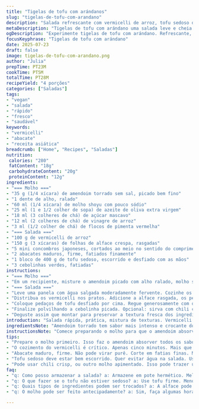 ```yaml
---
title: "Tigelas de tofu com arándanos"
slug: "tigelas-de-tofu-com-arandano"
description: "Salada refrescante com vermicelli de arroz, tofu sedoso desfiado, concombros picados e abacate; tudo regado com um molho de amendoim temperado com alho, molho shoyu reduzido, vinagre de arroz, açúcar e toque picante. Troca das castanhas por amendoim torrado e substituição do óleo vegetal por azeite de oliva para um sabor levemente diferente. Receita fácil, rápida e sem ingredientes de origem animal, sem lactose, nem ovos, com leves ajustes no tempo de cozimento e descanso para uma textura melhor."
metaDescription: "Tigelas de tofu com arándano uma salada leve e cheia de sabor. Mistura texturas como vermicelli, tofu e abacate com molho especial."
ogDescription: "Experimente tigelas de tofu com arándano. Refrescante, leve e ideal para dias quentes. Perfeita para quem ama comida saudável."
focusKeyphrase: "Tigelas de tofu com arándano"
date: 2025-07-23
draft: false
image: tigelas-de-tofu-com-arandano.png
author: "Julia"
prepTime: PT23M
cookTime: PT5M
totalTime: PT28M
recipeYield: "4 porções"
categories: ["Saladas"]
tags:
- "vegan"
- "salada"
- "rápido"
- "fresco"
- "saudável"
keywords:
- "vermicelli"
- "abacate"
- "receita asiática"
breadcrumb: ["Home", "Recipes", "Saladas"]
nutrition: 
 calories: "280"
 fatContent: "18g"
 carbohydrateContent: "20g"
 proteinContent: "12g"
ingredients:
- "=== Molho ==="
- "35 g (1/4 xícara) de amendoim torrado sem sal, picado bem fino"
- "1 dente de alho, ralado"
- "60 ml (1/4 xícara) de molho shoyu com pouco sódio"
- "25 ml (1 e 1/2 colher de sopa) de azeite de oliva extra virgem"
- "18 ml (3 colheres de chá) de açúcar mascavo"
- "12 ml (2 colheres de chá) de vinagre de arroz"
- "3 ml (1/2 colher de chá) de flocos de pimenta vermelha"
- "=== Salada ==="
- "100 g de vermicelli de arroz"
- "150 g (3 xícaras) de folhas de alface crespa, rasgadas"
- "5 mini concombros japoneses, cortados ao meio no sentido do comprimento e depois em 3 pedaços na diagonal"
- "2 abacates maduros, firme, fatiados finamente"
- "1 bloco de 400 g de tofu sedoso, escorrido e desfiado com as mãos"
- "3 cebolinhas verdes, fatiadas"
instructions:
- "=== Molho ==="
- "Em um recipiente, misture o amendoim picado com alho ralado, molho shoyu, azeite, açúcar mascavo, vinagre de arroz e flocos de pimenta. Mexa bem e prove. Tempere com pimenta-do-reino a gosto. Reserve para os sabores se integrarem."
- "=== Salada ==="
- "Leve uma panela com água salgada moderadamente fervente. Cozinhe os vermicelli por exatos 5 minutos – deixou passar um minuto, pode passar do ponto. Corte o fogo, escorra e lave rapidamente em água fria para interromper o cozimento. Deixe escorrer bem e corte os fios em pedaços menores, de cerca de 5 cm."
- "Distribua os vermicelli nos pratos. Adicione a alface rasgada, os pedaços de pepino e as fatias de abacate, uniformemente."
- "Coloque pedaços de tofu desfiado por cima. Regue generosamente com o molho de amendoim preparado."
- "Finalize polvilhando a cebolinha picada. Opcional: sirva com chili crisp ou outro condimento apimentado para dar um toque final."
- "Deguste assim que montar para preservar a textura fresca dos ingredientes."
introduction: "Salada rápida, prática, mistura de texturas. Vermicelli macio, contraste da alface crocante, fatias cremosas de abacate. Tofu sedoso que se desfaz na boca. Molho com amendoim torrado, sabor marcante, toque picante que arde de leve. Troquei o óleo vegetal por azeite porque curto um sabor mais profundo. Amendoim no lugar das castanhas para lembrar aquelas botanas de boteco. Temperatura na medida, não perde a vibração dos ingredientes frescos. Abrir potes, cortar tudo rápido no começo do dia ou quando chega visita. Pronto! Não precisa sujar mil panelas. Um prato pra quem não quer complicar. Vegetariano, vegano, tudo liberado. Pode montar no potinho, ainda mais delivery, street food interna casa. Insano como cuida do corpo e da mente em combinação simples e sincera."
ingredientsNote: "Amendoim torrado tem sabor mais intenso e crocante do que castanhas tradicionais aqui. Uso sem sal pra controlar o sal do prato. O alho ralado entrega mais aroma e sabor do que picado grosseiramente. Molho shoyu reduzido em sódio para não carregar demais, lembrando de equilibrar com o açúcar mascavo, que dá uma leve caramelização. Vinagre de arroz dá a acidez certa, nem agressiva, nem apagada. Quanto ao azeite, é opcional, mas transmite uma leve untuosidade e sabor mais frutado. Vermicelli deve ser cozido no ponto para não dissolver na salada. Lave rapidamente para interromper o cozimento e evitar o grude. Abacate firme e maduro, para fatiar sem virar uma papa. Hábito muito comum no verão para saladas frescas e que não precisam de cocção. O tofu sedoso, usado sem firmeza, passa a ser quase uma pasta, por isso escorra bem para evitar excesso de água na salada. Cebolinha picada finaliza com aroma e frescor, substituível por coentro se quiser um toque mais brasileiro."
instructionsNote: "Comece preparando o molho para que o amendoim absorva os sabores do alho e do vinagre enquanto o resto é feito. O molho pode até ser feito algumas horas antes, realça o resultado. Vermicelli precisa de atenção para não cozinhar demais. A atenção ao tempo, 5 minutos, garante a textura certa. Escorra, lave em água fria para travar o cozimento. Se cortar muito tempo antes, melhor escorrer e guardar em geladeira, mas a textura muda. Monte a salada logo antes de servir para manter crocância e frescor. A distribuição dos ingredientes no prato é livre, o importante é que o tofu não fique escondido. Regar o molho logo no momento de levar à mesa para que os ingredientes mantenham suas características, especialmente o abacate que escurece rápido quando exposto ao ar. Cebolinha picada por cima traz aroma e frescor, importante não misturar tudo antes para evitar que o verde murche."
tips:
- "Prepare o molho primeiro. Isso faz o amendoim absorver todos os sabores do alho e do vinagre. Dosagem importante. Precisa de balanceamento."
- "O cozimento do vermicelli é crítico. Apenas cinco minutos. Mais que isso, vira pasta. Fique de olho. Após o tempo, lave em água fria."
- "Abacate maduro, firme. Não pode virar purê. Corte em fatias finas. Montagem é chave. Junte com outros tipos de textura, como alface crocante."
- "Tofu sedoso deve estar bem escorrido. Quer evitar água na salada. Use as mãos para desfiar. Mantém frescor e uma ótima presença no prato."
- "Pode usar chili crisp, ou outro molho apimentado. Isso pode trazer um toque final. Sinta a liberdade. Não tenha medo de testar sabores."
faq:
- "q: Como posso armazenar a salada? a: Armazene em pote hermético. Melhora a durabilidade. Não espere muito. Melhor quando fresco."
- "q: O que fazer se o tofu não estiver sedoso? a: Use tofu firme. Menos cremoso. Funciona, mas a textura muda. Experimente, cada um com seu toque."
- "q: Quais tipos de ingredientes podem ser trocados? a: A alface pode ser substituída. Folhas verdes variadas funcionam. Amendoim por castanhas, mas cuidado com o sal."
- "q: O molho pode ser feito antecipadamente? a: Sim, faça algumas horas antes. Melhora o sabor dele. A mistura de ingredientes é sempre uma boa prática."

---
```

